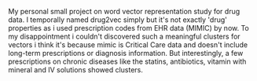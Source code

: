 My personal small project on word vector representation study for drug data.
I temporally named drug2vec simply but it's not exactly 'drug' properties as i used prescription codes from EHR data (MIMIC) by now.
To my disappointment i couldn't discovered such a meaningful clusters for vectors i think it's because mimic is Critical Care data and doesn't include long-term prescriptions or diagnosis information.
But interestingly, a few prescriptions on chronic diseases like the statins, antibiotics, vitamin with mineral and IV solutions showed clusters.
